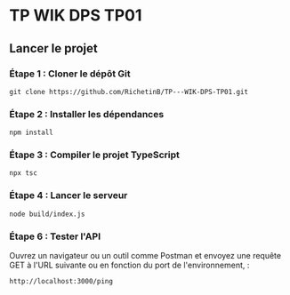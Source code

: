 # TP WIK DPS TP01

## Lancer le projet

### Étape 1 : Cloner le dépôt Git

```
git clone https://github.com/RichetinB/TP---WIK-DPS-TP01.git
```

### Étape 2 : Installer les dépendances

```
npm install
```

### Étape 3 : Compiler le projet TypeScript

```
npx tsc
```

### Étape 4 : Lancer le serveur

```
node build/index.js
```

### Étape 6 : Tester l'API

Ouvrez un navigateur ou un outil comme Postman et envoyez une requête GET à l'URL suivante ou en fonction du port de l'environnement, :

```
http://localhost:3000/ping
```
